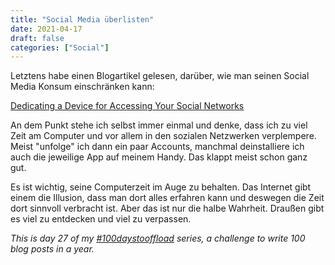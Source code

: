 ```yaml
---
title: "Social Media überlisten"
date: 2021-04-17
draft: false
categories: ["Social"]
---
```

Letztens habe einen Blogartikel gelesen, darüber, wie man seinen Social Media Konsum einschränken kann:

[Dedicating a Device for Accessing Your Social Networks](https://mauromorales.com/2021/04/04/dedicating-a-device-for-accessing-your-social-networks/)

An dem Punkt stehe ich selbst immer einmal und denke, dass ich zu viel Zeit am Computer und vor allem in den sozialen Netzwerken verplempere. Meist "unfolge" ich dann ein paar Accounts, manchmal deinstalliere ich auch die jeweilige App auf meinem Handy. Das klappt meist schon ganz gut.

Es ist wichtig, seine Computerzeit im Auge zu behalten. Das Internet gibt einem die Illusion, dass man dort alles erfahren kann und deswegen die Zeit dort sinnvoll verbracht ist. Aber das ist nur die halbe Wahrheit. Draußen gibt es viel zu entdecken und viel zu verpassen.

_This is day 27 of my [#100daystooffload](https://100daystooffload.com/) series, a challenge to write 100 blog posts in a year._